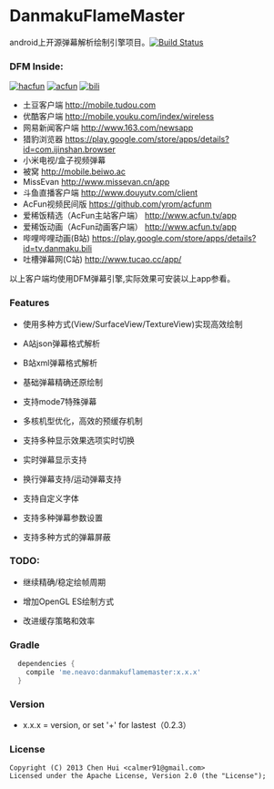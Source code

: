 DanmakuFlameMaster
==================

android上开源弹幕解析绘制引擎项目。[![Build Status](https://travis-ci.org/ctiao/DanmakuFlameMaster.png?branch=master)](https://travis-ci.org/ctiao/DanmakuFlameMaster)

### DFM Inside: 
[![hacfun](https://raw.github.com/ctiao/ctiao.github.io/master/images/apps/hacfun.png?raw=true)](http://www.coolapk.com/apk/tv.ac.fun)
[![acfun](https://raw.github.com/ctiao/ctiao.github.io/master/images/apps/acfun.png?raw=true)](http://www.coolapk.com/apk/tv.acfundanmaku.video)
[![bili](https://raw.github.com/ctiao/ctiao.github.io/master/images/apps/bili.png?raw=true)](https://play.google.com/store/apps/details?id=tv.danmaku.bili)

- 土豆客户端 http://mobile.tudou.com
- 优酷客户端 http://mobile.youku.com/index/wireless
- 网易新闻客户端 http://www.163.com/newsapp
- 猎豹浏览器 https://play.google.com/store/apps/details?id=com.ijinshan.browser
- 小米电视/盒子视频弹幕
- 被窝 http://mobile.beiwo.ac
- MissEvan http://www.missevan.cn/app
- 斗鱼直播客户端 http://www.douyutv.com/client
- AcFun视频民间版 https://github.com/yrom/acfunm
- 爱稀饭精选（AcFun主站客户端） http://www.acfun.tv/app
- 爱稀饭动画（AcFun动画客户端） http://www.acfun.tv/app
- 哔哩哔哩动画(B站) https://play.google.com/store/apps/details?id=tv.danmaku.bili
- 吐槽弹幕网(C站) http://www.tucao.cc/app/

以上客户端均使用DFM弹幕引擎,实际效果可安装以上app参看。

### Features

- 使用多种方式(View/SurfaceView/TextureView)实现高效绘制

- A站json弹幕格式解析

- B站xml弹幕格式解析

- 基础弹幕精确还原绘制

- 支持mode7特殊弹幕

- 多核机型优化，高效的预缓存机制

- 支持多种显示效果选项实时切换

- 实时弹幕显示支持

- 换行弹幕支持/运动弹幕支持

- 支持自定义字体

- 支持多种弹幕参数设置

- 支持多种方式的弹幕屏蔽

### TODO:

- 继续精确/稳定绘帧周期

- 增加OpenGL ES绘制方式

- 改进缓存策略和效率


### Gradle
  ```groovy
    dependencies {
      compile 'me.neavo:danmakuflamemaster:x.x.x'
    }
  ```  

### Version
  * x.x.x = version, or set '+' for lastest（0.2.3）

### License
    Copyright (C) 2013 Chen Hui <calmer91@gmail.com>
    Licensed under the Apache License, Version 2.0 (the "License");
